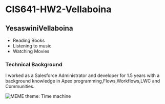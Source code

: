 # CIS641-HW2-Vellaboina
## YesaswiniVellaboina
- Reading Books
- Listening to music
- Watching Movies
### Technical Background
I worked as a Salesforce Administrator and developer for 1.5 years with a background knowledge in Apex programming,Flows,Workflows,LWC and Communities.

![MEME](https://sayingimages.com/wp-content/uploads/funny-school-highlight-memes.jpg)
theme: Time machine

